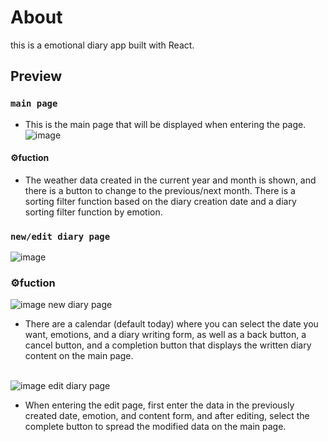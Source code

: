 # About

this is a emotional diary app built with React.

## Preview
### `main page`
- This is the main page that will be displayed when entering the page.
![image](https://user-images.githubusercontent.com/107835019/205443381-90409ca9-ae53-42a1-9c31-c5e8fff8f57e.png)
#### ⚙️fuction 
 - The weather data created in the current year and month is shown, and there is a button to change to the previous/next month.
There is a sorting filter function based on the diary creation date and a diary sorting filter function by emotion.
 
 
### `new/edit diary page`
![image](https://user-images.githubusercontent.com/107835019/205441966-c50f71ef-7ed0-47ff-afa3-3531f9a857d9.png)
### ⚙️fuction
![image](https://user-images.githubusercontent.com/107835019/205443578-e6f2b892-ff76-4591-8b26-cbe125ae17ac.png)
new diary page
- There are a calendar (default today) where you can select the date you want, emotions, and a diary writing form, as well as a back button, a cancel button, and a completion button that displays the written diary content on the main page.</br></br>

![image](https://user-images.githubusercontent.com/107835019/205443568-b285e849-5c87-4544-8286-ad231d01ebdb.png) 
edit diary page
- When entering the edit page, first enter the data in the previously created date, emotion, and content form, and after editing, select the complete button to spread the modified data on the main page.
